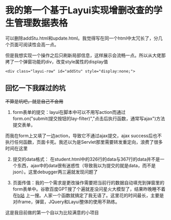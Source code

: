 # 我的第一个基于Layui实现增删改查的学生管理数据表格

可以删除addStu.html和update.html。我觉得写在同一个html中太冗长了，分几个页面可阅读性会高一点。

但是我想实现一个操作之后只刷新局部信息，这样展示会流畅一点。所以从大佬那拷了一个弹窗功能的div，改变style属性的display值

`<div class="layui-row" id="addStu" style="display:none;">`


## 回忆一下我踩过的坑
~~不算是坑吧，就是自己不会用~~
1. form表单的提交：layui在脚本中可以不用写action而通过form.on("submit(提交按钮的lay-filter)","点击后执行函数，通常写ajax")方法提交表单，

而我在form上又填了一边action，导致它不通过ajax提交，ajax success后也不执行任何函数，页面卡死。我还以为是Servlet那里需要转发重定向，浪费了很多时间在这里

2. 提交的data格式： 在student.html中的326行的data与367行的data并不是一个东西，ajax中的data很有迷惑性（导致我以为提交的就是data，而不是json）。这里debugger两三遍就发现问题了

3. 页面传值：我的一个需求是更改操作需要把当前行的数据自动填充到弹窗里的form表单中。谷歌百度GPT搜了个遍就差没问星火大模型了，结果昨晚睡不着在[b站](https://www.bilibili.com/video/BV1jX4y1t7EH/?p=6&share_source=copy_web&vd_source=1697141e3e3763e3917ed950f71a6c1c&t=421)
上一搜。人家一个函数就搞定了我无语了。这里花的时间最长，主要是对iframe，弹窗，JQuery和Layui整体的使用不熟练。

这是我目前做的第一个自以为比较满意的小项目
